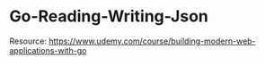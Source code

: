 # Go-Reading-Writing-Json

Resource: https://www.udemy.com/course/building-modern-web-applications-with-go
